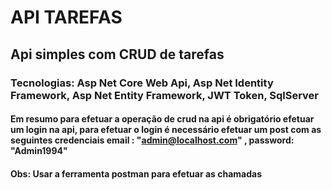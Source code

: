# API TAREFAS

## Api simples com CRUD de tarefas

### Tecnologias: Asp Net Core Web Api, Asp Net Identity Framework, Asp Net Entity Framework, JWT Token, SqlServer

#### Em resumo para efetuar a operação de crud na api é obrigatório efetuar um login na api, para efetuar o login é necessário efetuar um post com as seguintes credenciais email : "admin@localhost.com" , password: "Admin1994"

#### Obs: Usar a ferramenta postman para efetuar as chamadas
